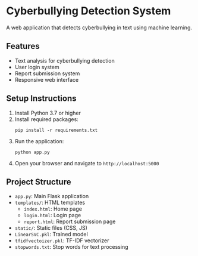 # Cyberbullying Detection System

A web application that detects cyberbullying in text using machine learning.

## Features
- Text analysis for cyberbullying detection
- User login system
- Report submission system
- Responsive web interface

## Setup Instructions

1. Install Python 3.7 or higher
2. Install required packages:
   ```
   pip install -r requirements.txt
   ```
3. Run the application:
   ```
   python app.py
   ```
4. Open your browser and navigate to `http://localhost:5000`

## Project Structure
- `app.py`: Main Flask application
- `templates/`: HTML templates
  - `index.html`: Home page
  - `login.html`: Login page
  - `report.html`: Report submission page
- `static/`: Static files (CSS, JS)
- `LinearSVC.pkl`: Trained model
- `tfidfvectoizer.pkl`: TF-IDF vectorizer
- `stopwords.txt`: Stop words for text processing 